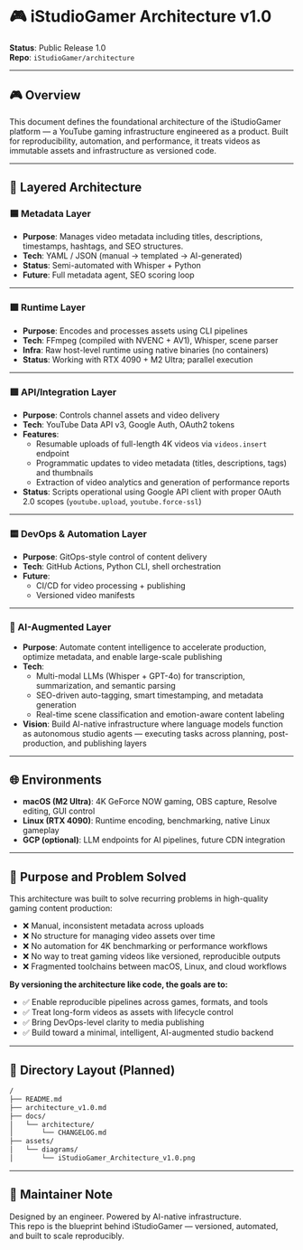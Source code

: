 # 🎮 iStudioGamer Architecture v1.0

**Status**: Public Release 1.0  
**Repo**: `iStudioGamer/architecture`

---

## 🎮 Overview

This document defines the foundational architecture of the iStudioGamer platform — a YouTube gaming infrastructure engineered as a product. Built for reproducibility, automation, and performance, it treats videos as immutable assets and infrastructure as versioned code.

---

## 🧱 Layered Architecture

### 🟦 Metadata Layer

- **Purpose**: Manages video metadata including titles, descriptions, timestamps, hashtags, and SEO structures.  
- **Tech**: YAML / JSON (manual → templated → AI-generated)  
- **Status**: Semi-automated with Whisper + Python  
- **Future**: Full metadata agent, SEO scoring loop

---

### 🟩 Runtime Layer

- **Purpose**: Encodes and processes assets using CLI pipelines  
- **Tech**: FFmpeg (compiled with NVENC + AV1), Whisper, scene parser  
- **Infra**: Raw host-level runtime using native binaries (no containers)  
- **Status**: Working with RTX 4090 + M2 Ultra; parallel execution

---

### 🟥 API/Integration Layer

- **Purpose**: Controls channel assets and video delivery  
- **Tech**: YouTube Data API v3, Google Auth, OAuth2 tokens  
- **Features**:  
  - Resumable uploads of full-length 4K videos via `videos.insert` endpoint  
  - Programmatic updates to video metadata (titles, descriptions, tags) and thumbnails  
  - Extraction of video analytics and generation of performance reports  
- **Status**: Scripts operational using Google API client with proper OAuth 2.0 scopes (`youtube.upload`, `youtube.force-ssl`)

---

### 🟨 DevOps & Automation Layer

- **Purpose**: GitOps-style control of content delivery  
- **Tech**: GitHub Actions, Python CLI, shell orchestration  
- **Future**:  
  - CI/CD for video processing + publishing  
  - Versioned video manifests

---

### 🧠 AI-Augmented Layer

- **Purpose**: Automate content intelligence to accelerate production, optimize metadata, and enable large-scale publishing  
- **Tech**:  
  - Multi-modal LLMs (Whisper + GPT-4o) for transcription, summarization, and semantic parsing  
  - SEO-driven auto-tagging, smart timestamping, and metadata generation  
  - Real-time scene classification and emotion-aware content labeling  
- **Vision**: Build AI-native infrastructure where language models function as autonomous studio agents — executing tasks across planning, post-production, and publishing layers

---

## 🌐 Environments

- **macOS (M2 Ultra)**: 4K GeForce NOW gaming, OBS capture, Resolve editing, GUI control  
- **Linux (RTX 4090)**: Runtime encoding, benchmarking, native Linux gameplay  
- **GCP (optional)**: LLM endpoints for AI pipelines, future CDN integration

---

## 🎯 Purpose and Problem Solved

This architecture was built to solve recurring problems in high-quality gaming content production:

- ❌ Manual, inconsistent metadata across uploads  
- ❌ No structure for managing video assets over time  
- ❌ No automation for 4K benchmarking or performance workflows  
- ❌ No way to treat gaming videos like versioned, reproducible outputs  
- ❌ Fragmented toolchains between macOS, Linux, and cloud workflows

**By versioning the architecture like code, the goals are to:**

- ✅ Enable reproducible pipelines across games, formats, and tools  
- ✅ Treat long-form videos as assets with lifecycle control  
- ✅ Bring DevOps-level clarity to media publishing  
- ✅ Build toward a minimal, intelligent, AI-augmented studio backend

---

## 📂 Directory Layout (Planned)

```bash
/
├── README.md
├── architecture_v1.0.md
├── docs/
│   └── architecture/
│       └── CHANGELOG.md
├── assets/
│   └── diagrams/
│       └── iStudioGamer_Architecture_v1.0.png

```

---

## 📌 Maintainer Note

Designed by an engineer. Powered by AI-native infrastructure.  
This repo is the blueprint behind iStudioGamer — versioned, automated, and built to scale reproducibly.
